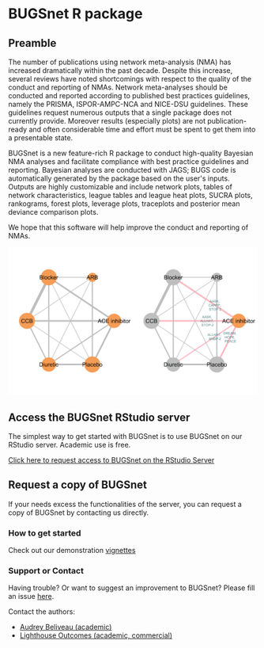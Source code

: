 # BUGSnet R package

## Preamble

The number of publications using network meta-analysis (NMA) has increased dramatically within the past decade. Despite this increase, several reviews have noted shortcomings with respect to the quality of the conduct and reporting of NMAs. Network meta-analyses should be conducted and reported according to published best practices guidelines, namely the PRISMA, ISPOR-AMPC-NCA and NICE-DSU guidelines. These guidelines request numerous outputs that a single package does not currently provide. Moreover results (especially plots) are not publication-ready and often considerable time and effort must be spent to get them into a presentable state. 

BUGSnet is a new feature-rich R package to conduct high-quality Bayesian NMA analyses and facilitate compliance with best practice guidelines and reporting. Bayesian analyses are conducted with JAGS; BUGS code is automatically generated by the package based on the user's inputs. Outputs are highly customizable and include network plots, tables of network characteristics, league tables and league heat plots, SUCRA plots, rankograms, forest plots, leverage plots, traceplots and posterior mean deviance comparison plots.

We hope that this software will help improve the conduct and reporting of NMAs.

![Network plot](network.png)

## **Access the BUGSnet RStudio server**

The simplest way to get started with BUGSnet is to use BUGSnet on our RStudio server. Academic use is free.

[Click here to request access to BUGSnet on the RStudio Server](https://spintechit.com/bugsnet-demo-request/)


## **Request a copy of BUGSnet**

If your needs excess the functionalities of the server, you can request a copy of BUGSnet by contacting us directly.

### How to get started

Check out our demonstration [vignettes](vignettes) 

### Support or Contact

Having trouble? Or want to suggest an improvement to BUGSnet? Please fill an issue [here](https://github.com/bugsnetsoftware/BUGSnet).

Contact the authors: 
- [Audrey Beliveau (academic)](https://uwaterloo.ca/statistics-and-actuarial-science/about/people/a2belive)
- [Lighthouse Outcomes (academic, commercial)](http://www.lighthouseoutcomes.com/bugsnet/)
